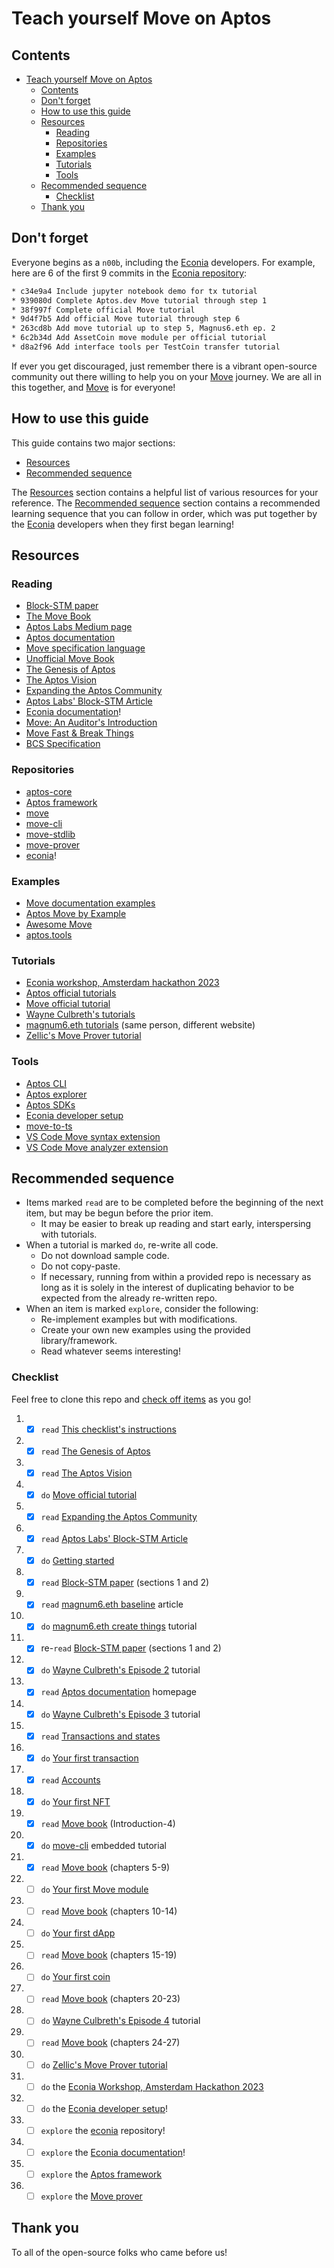 # Teach yourself Move on Aptos

<!--- This markdown file uses reference-style links, listed at the bottom -->

## Contents

<!--- This table of contents is automatically generated via the "Markdown All in One" extension for VS Code -->

- [Teach yourself Move on Aptos](#teach-yourself-move-on-aptos)
  - [Contents](#contents)
  - [Don't forget](#dont-forget)
  - [How to use this guide](#how-to-use-this-guide)
  - [Resources](#resources)
    - [Reading](#reading)
    - [Repositories](#repositories)
    - [Examples](#examples)
    - [Tutorials](#tutorials)
    - [Tools](#tools)
  - [Recommended sequence](#recommended-sequence)
    - [Checklist](#checklist)
  - [Thank you](#thank-you)

## Don't forget

Everyone begins as a `n00b`, including the [Econia][econia documentation] developers.
For example, here are 6 of the first 9 commits in the [Econia repository][econia]:

```zsh
* c34e9a4 Include jupyter notebook demo for tx tutorial
* 939080d Complete Aptos.dev Move tutorial through step 1
* 38f997f Complete official Move tutorial
* 9d4f7b5 Add official Move tutorial through step 6
* 263cd8b Add move tutorial up to step 5, Magnus6.eth ep. 2
* 6c2b34d Add AssetCoin move module per official tutorial
* d8a2f96 Add interface tools per TestCoin transfer tutorial
```

If ever you get discouraged, just remember there is a vibrant open-source community out there willing to help you on your [Move][move book] journey.
We are all in this together, and [Move][move book] is for everyone!

## How to use this guide

This guide contains two major sections:

- [Resources]
- [Recommended sequence]

The [Resources] section contains a helpful list of various resources for your reference.
The [Recommended sequence] section contains a recommended learning sequence that you can follow in order, which was put together by the [Econia][econia documentation] developers when they first began learning!

## Resources

### Reading

- [Block-STM paper]
- [The Move Book][move book]
- [Aptos Labs Medium page]
- [Aptos documentation]
- [Move specification language]
- [Unofficial Move Book]
- [The Genesis of Aptos]
- [The Aptos Vision]
- [Expanding the Aptos Community]
- [Aptos Labs' Block-STM Article]
- [Econia documentation]!
- [Move: An Auditor's Introduction]
- [Move Fast & Break Things]
- [BCS Specification]

### Repositories

- [aptos-core]
- [Aptos framework]
- [move]
- [move-cli]
- [move-stdlib]
- [move-prover]
- [econia]!

### Examples

- [Move documentation examples]
- [Aptos Move by Example]
- [Awesome Move]
- [aptos.tools]

### Tutorials

- [Econia workshop, Amsterdam hackathon 2023]
- [Aptos official tutorials]
- [Move official tutorial]
- [Wayne Culbreth's tutorials]
- [magnum6.eth tutorials] (same person, different website)
- [Zellic's Move Prover tutorial]

### Tools

- [Aptos CLI]
- [Aptos explorer]
- [Aptos SDKs]
- [Econia developer setup]
- [move-to-ts]
- [VS Code Move syntax extension]
- [VS Code Move analyzer extension]

## Recommended sequence

- Items marked `read` are to be completed before the beginning of the next item, but may be begun before the prior item.
  - It may be easier to break up reading and start early, interspersing with tutorials.
- When a tutorial is marked `do`, re-write all code.
  - Do not download sample code.
  - Do not copy-paste.
  - If necessary, running from within a provided repo is necessary as long as it is solely in the interest of duplicating behavior to be expected from the already re-written repo.
- When an item is marked `explore`, consider the following:
  - Re-implement examples but with modifications.
  - Create your own new examples using the provided library/framework.
  - Read whatever seems interesting!

### Checklist

Feel free to clone this repo and [check off items][markdown checkbox] as you go!

1. - [x] `read` [This checklist's instructions](#checklist)
1. - [x] `read` [The Genesis of Aptos]
1. - [x] `read` [The Aptos Vision]
1. - [x] `do` [Move official tutorial]
1. - [x] `read` [Expanding the Aptos Community]
1. - [x] `read` [Aptos Labs' Block-STM Article]
1. - [x] `do` [Getting started]
1. - [x] `read` [Block-STM paper] (sections 1 and 2)
1. - [x] `read` [magnum6.eth baseline] article
1. - [x] `do` [magnum6.eth create things] tutorial
1. - [x] re-`read` [Block-STM paper] (sections 1 and 2)
1. - [x] `do` [Wayne Culbreth's Episode 2] tutorial
1. - [x] `read` [Aptos documentation] homepage
1. - [x] `do` [Wayne Culbreth's Episode 3] tutorial
1. - [x] `read` [Transactions and states]
1. - [x] `do` [Your first transaction]
1. - [x] `read` [Accounts]
1. - [x] `do` [Your first NFT]
1. - [x] `read` [Move book] (Introduction-4)
1. - [x] `do` [move-cli] embedded tutorial
1. - [x] `read` [Move book] (chapters 5-9)
1. - [ ] `do` [Your first Move module]
1. - [ ] `read` [Move book] (chapters 10-14)
1. - [ ] `do` [Your first dApp]
1. - [ ] `read` [Move book] (chapters 15-19)
1. - [ ] `do` [Your first coin]
1. - [ ] `read` [Move book] (chapters 20-23)
1. - [ ] `do` [Wayne Culbreth's Episode 4] tutorial
1. - [ ] `read` [Move book] (chapters 24-27)
1. - [ ] `do` [Zellic's Move Prover tutorial]
1. - [ ] `do` the [Econia Workshop, Amsterdam Hackathon 2023]
1. - [ ] `do` the [Econia developer setup]!
1. - [ ] `explore` the [econia] repository!
1. - [ ] `explore` the [Econia documentation]!
1. - [ ] `explore` the [Aptos framework]
1. - [ ] `explore` the [Move prover][move-prover]

## Thank you

To all of the open-source folks who came before us!

[accounts]: https://aptos.dev/concepts/accounts/
[aptos cli]: https://aptos.dev/cli-tools/aptos-cli-tool/aptos-cli-index/
[aptos documentation]: https://aptos.dev/
[aptos explorer]: https://aptos-explorer.netlify.app/
[aptos framework]: https://github.com/aptos-labs/aptos-core/tree/main/aptos-move/framework
[aptos labs medium page]: https://aptoslabs.medium.com/
[aptos labs' block-stm article]: https://medium.com/aptoslabs/block-stm-how-we-execute-over-160k-transactions-per-second-on-the-aptos-blockchain-3b003657e4ba
[aptos move by example]: https://move-developers-dao.gitbook.io/aptos-move-by-example/
[aptos official tutorials]: https://aptos.dev/tutorials/aptos-quickstarts
[aptos sdks]: https://aptos.dev/sdks/aptos-sdk-overview
[aptos-core]: https://github.com/aptos-labs/aptos-core
[aptos.tools]: https://aptos.tools/
[awesome move]: https://github.com/MystenLabs/awesome-move
[bcs specification]: https://github.com/diem/bcs
[block-stm paper]: https://arxiv.org/pdf/2203.06871.pdf
[econia]: https://github.com/econia-labs/econia
[econia developer setup]: https://github.com/econia-labs/econia#developing-econia
[econia documentation]: https://econia.dev
[econia workshop, amsterdam hackathon 2023]: https://github.com/econia-labs/amsterdam-2023-demo
[expanding the aptos community]: https://medium.com/aptoslabs/expanding-the-aptos-community-38c5b18a84b7
[getting started]: https://aptos.dev/guides/getting-started
[magnum6.eth baseline]: https://mirror.xyz/magnum6.eth/V1_HOcpDkjvpRuCY_UacOGVkBJjTS_zRDBkGGIUUoUA
[magnum6.eth create things]: https://mirror.xyz/magnum6.eth/kgZUk_kXg81AYQs5N5RygpjoK0OqAiH7TWRikznLcjg
[magnum6.eth tutorials]: https://mirror.xyz/magnum6.eth
[markdown checkbox]: https://www.markdownguide.org/extended-syntax/#task-lists
[move]: https://github.com/move-language/move
[move book]: https://move-language.github.io/move/introduction.html
[move documentation examples]: https://github.com/move-language/move/tree/main/language/documentation/examples
[move fast & break things]: https://blog.zellic.io/2022/09/06/move-fast-and-break-things-pt-1/
[move official tutorial]: https://github.com/move-language/move/tree/main/language/documentation/tutorial
[move specification language]: https://github.com/move-language/move/blob/main/language/move-prover/doc/user/spec-lang.md
[move-cli]: https://github.com/move-language/move/tree/main/language/tools/move-cli
[move-prover]: https://github.com/move-language/move/tree/main/language/move-prover
[move-stdlib]: https://github.com/move-language/move/tree/main/language/move-stdlib
[move-to-ts]: https://github.com/hippospace/move-to-ts
[move: an auditor's introduction]: https://osec.io/blog/tutorials/2022-09-06-move-introduction/
[recommended sequence]: #recommended-sequence
[resources]: #resources
[the aptos vision]: https://medium.com/aptoslabs/the-aptos-vision-1028ac56676e
[the genesis of aptos]: https://medium.com/aptoslabs/the-genesis-of-aptos-ff98d86e9445
[transactions and states]: https://aptos.dev/concepts/txns-states/
[unofficial move book]: https://move-book.com/
[vs code move analyzer extension]: https://marketplace.visualstudio.com/items?itemName=move.move-analyzer
[vs code move syntax extension]: https://marketplace.visualstudio.com/items?itemName=damirka.move-syntax
[wayne culbreth's episode 2]: https://medium.com/code-community-command/were-picking-up-where-we-left-off-at-the-last-episode-so-if-this-is-your-first-time-here-check-394ddb8950f0
[wayne culbreth's episode 3]: https://medium.com/code-community-command/aptos-tutorial-episode-3-deploy-things-94eb973a7a51
[wayne culbreth's episode 4]: https://medium.com/code-community-command/aptos-tutorial-episode-4-lets-table-this-for-now-part-1-2e465707f83d
[wayne culbreth's tutorials]: https://medium.com/code-community-command
[your first coin]: https://aptos.dev/tutorials/your-first-coin
[your first dapp]: https://aptos.dev/tutorials/your-first-dapp/
[your first move module]: https://aptos.dev/tutorials/first-move-module
[your first nft]: https://aptos.dev/tutorials/your-first-nft/
[your first transaction]: https://aptos.dev/tutorials/your-first-transaction
[zellic's move prover tutorial]: https://github.com/zellic/move-prover-examples
